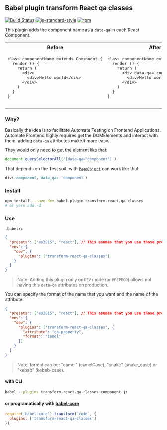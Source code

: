 ## Babel plugin transform React qa classes
[![Build Status](https://travis-ci.org/davesnx/babel-plugin-transform-react-qa-classes.svg?branch=master)](https://travis-ci.org/davesnx/babel-plugin-transform-react-qa-classes) [![js-standard-style](https://img.shields.io/badge/code%20style-standard-brightgreen.svg)](http://standardjs.com/) [![npm](https://img.shields.io/npm/dm/localeval.svg)](https://www.npmjs.com/package/babel-plugin-transform-react-qa-classes)

This plugin adds the component name as a `data-qa` in each React Component.

<table>
  <tr>
    <th>Before</th>
    <th>After</th> 
  </tr>
  <tr>
    <td>
      <pre>
class componentName extends Component {
  render () {
    return (
      &lt;div&gt;
        &lt;div&gt;Hello world&lt;/div&gt;
      &lt;/div&gt;
    )
  }
}
      </pre>
    </td>
    <td>
      <pre>
class componentName extends Component {
  render () {
    return (
      &lt;div data-qa='component-name'&gt;
        &lt;div&gt;Hello world&lt;/div&gt;
      &lt;/div&gt;
    )
  }
}
      </pre>
    </td>
  </tr>
</table>

### Why?

Basically the idea is to facilitate Automate Testing on Frontend Applications.
Automate Frontend highly requires get the DOMElements and interact with them, adding `data-qa` attributes make it more easy.

They would only need to get the element like that:

```js
document.querySelectorAll('[data-qa="component"]')
```

That depends on the Test suit, with [`PageObject`](https://github.com/cheezy/page-object) can work like that:

```ruby
div(:component, data_qa: 'component')
```

### Install
```bash
npm install --save-dev babel-plugin-transform-react-qa-classes
# or yarn add -d
```

### Use
`.babelrc`
```json
{
  "presets": ["es2015", "react"], // This asumes that you use those presets
  "env": {
    "dev": {
      "plugins": ["transform-react-qa-classes"]
    }
  }
}
```

> Note: Adding this plugin only on `DEV` mode (or `PREPROD`) allows not having this `data-qa` attributes on production.

You can specify the format of the name that you want and the name of the attribute:

```json
{
  "presets": ["es2015", "react"], // This asumes that you use those presets
  "env": {
    "dev": {
      "plugins": ["transform-react-qa-classes", {
        "attribute": "qa-property",
        "format": "camel"
      }]
    }
  }
}
```

> Note: format can be: "camel" (camelCase), "snake" (snake_case) or "kebab" (kebab-case).

#### with CLI

```bash
babel --plugins transform-react-qa-classes component.js
```

#### or programatically with [babel-core](https://www.npmjs.com/package/babel-core)

```js
require('babel-core').transform(`code`, {
  plugins: ['transform-react-qa-classes']
})
```
